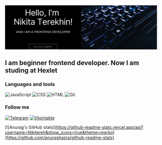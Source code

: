 ![Header](https://github.com/Nikitereh/Nikitereh/blob/main/assets/header.png)

## I am beginner frontend developer. Now I am studing at Hexlet

### Languages and tools
![JavaScript](https://img.shields.io/badge/-JavaScript-brightgreen)
![CSS](https://img.shields.io/badge/-CSS-brightgreen)
![HTML](https://img.shields.io/badge/-HTML-brightgreen)
![Git](https://img.shields.io/badge/-Git-brightgreen)
### Follow me
[![Telegram](https://img.shields.io/badge/-Telegram-090909?style=for-the-badge&logo=telegram&logoColor=27A0D9)](https://t.me/nikitereh)
[![Vkontakte](https://img.shields.io/badge/-Vkontakte-090909?style=for-the-badge&logo=Vk&logoColor=4F7DB3)](https://https://vk.com/terekhinn)

[![Anurag's GitHub stats](https://github-readme-stats.vercel.app/api?username=Nikitereh&show_icons=true&theme=merko](https://github.com/anuraghazra/github-readme-stats)
